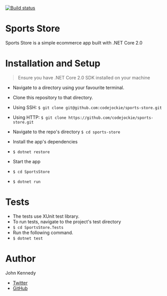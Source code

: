 [![Build status](https://ci.appveyor.com/api/projects/status/hlh8jjkww7k7ep9w/branch/master?svg=true)](https://ci.appveyor.com/project/JohnKennedy/sports-store/branch/master)

# Sports Store
Sports Store is a simple ecommerce app built with .NET Core 2.0

# Installation and Setup
> Ensure you have .NET Core 2.0 SDK installed on your machine

+ Navigate to a directory using your favourite terminal.
+ Clone this repository to that directory.
+ Using SSH: `$ git clone git@github.com:codejockie/sports-store.git`
+ Using HTTP: `$ git clone https://github.com/codejockie/sports-store.git`
+ Navigate to the repo's directory
`$ cd sports-store`

+ Install the app's dependencies
+ `$ dotnet restore`
+ Start the app
+ `$ cd SportsStore`
+ `$ dotnet run`

# Tests
+ The tests use XUnit test library.
+ To run tests, navigate to the project's test directory 
+ `$ cd SportsStore.Tests`
+ Run the following command.
+ `$ dotnet test`

# Author
John Kennedy
+ [Twitter](https://twitter.com/codejockie)
+ [GitHub](https://github.com/codejockie)
